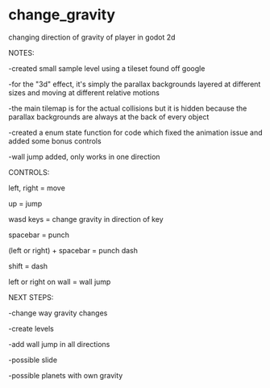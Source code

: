 # change_gravity
changing direction of gravity of player in godot 2d

NOTES:

-created small sample level using a tileset found off google

-for the "3d" effect, it's simply the parallax backgrounds layered at different sizes and moving at different relative motions

-the main tilemap is for the actual collisions but it is hidden because the parallax backgrounds are always at the back of every object

-created a enum state function for code which fixed the animation issue and added some bonus controls

-wall jump added, only works in one direction

CONTROLS:

left, right = move

up = jump

wasd keys = change gravity in direction of key

spacebar = punch

(left or right) + spacebar = punch dash

shift = dash

left or right on wall = wall jump

NEXT STEPS:

-change way gravity changes

-create levels

-add wall jump in all directions

-possible slide

-possible planets with own gravity

